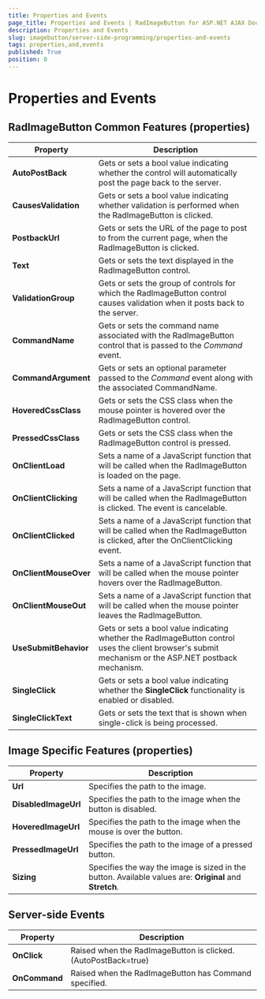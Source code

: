 ```yaml
---
title: Properties and Events
page_title: Properties and Events | RadImageButton for ASP.NET AJAX Documentation
description: Properties and Events
slug: imagebutton/server-side-programming/properties-and-events
tags: properties,and,events
published: True
position: 0
---
```


# Properties and Events

## RadImageButton Common Features (properties)

| Property | Description |
| ------ | ------ |
| **AutoPostBack** |Gets or sets a bool value indicating whether the control will automatically post the page back to the server.|
| **CausesValidation** |Gets or sets a bool value indicating whether validation is performed when the RadImageButton is clicked.|
| **PostbackUrl** |Gets or sets the URL of the page to post to from the current page, when the RadImageButton is clicked.|
| **Text** |Gets or sets the text displayed in the RadImageButton control.|
| **ValidationGroup** |Gets or sets the group of controls for which the RadImageButton control causes validation when it posts back to the server.|
| **CommandName** |Gets or sets the command name associated with the RadImageButton control that is passed to the *Command* event.|
| **CommandArgument** |Gets or sets an optional parameter passed to the *Command* event along with the associated CommandName.|
| **HoveredCssClass** |Gets or sets the CSS class when the mouse pointer is hovered over the RadImageButton control.|
| **PressedCssClass** |Gets or sets the CSS class when the RadImageButton control is pressed.|
| **OnClientLoad** |Sets a name of a JavaScript function that will be called when the RadImageButton is loaded on the page.|
| **OnClientClicking** |Sets a name of a JavaScript function that will be called when the RadImageButton is clicked. The event is cancelable.|
| **OnClientClicked** |Sets a name of a JavaScript function that will be called when the RadImageButton is clicked, after the OnClientClicking event.|
| **OnClientMouseOver** |Sets a name of a JavaScript function that will be called when the mouse pointer hovers over the RadImageButton.|
| **OnClientMouseOut** |Sets a name of a JavaScript function that will be called when the mouse pointer leaves the RadImageButton.|
| **UseSubmitBehavior** |Gets or sets a bool value indicating whether the RadImageButton control uses the client browser's submit mechanism or the ASP.NET postback mechanism.|
| **SingleClick** |Gets or sets a bool value indicating whether the **SingleClick** functionality is enabled or disabled.|
| **SingleClickText** |Gets or sets the text that is shown when single-click is being processed.|

## Image Specific Features (properties)

| Property | Description |
| ------ | ------ |
| **Url** |Specifies the path to the image.|
| **DisabledImageUrl** |Specifies the path to the image when the button is disabled.|
| **HoveredImageUrl** |Specifies the path to the image when the mouse is over the button.|
| **PressedImageUrl** |Specifies the path to the image of a pressed button.|
| **Sizing** |Specifies the way the image is sized in the button. Available values are: **Original** and **Stretch**.|

## Server-side Events

| Property | Description |
| ------ | ------ |
| **OnClick** |Raised when the RadImageButton is clicked. (AutoPostBack=true)|
| **OnCommand** |Raised when the RadImageButton has Command specified.|

